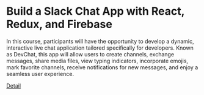 # Build a Slack Chat App with React, Redux, and Firebase

In this course, participants will have the opportunity to develop a dynamic, interactive live chat application tailored specifically for developers. Known as DevChat, this app will allow users to create channels, exchange messages, share media files, view typing indicators, incorporate emojis, mark favorite channels, receive notifications for new messages, and enjoy a seamless user experience. 

[Detail](https://eduitfree.com/courses/build-a-slack-chat-app-with-react-redux-and-firebase)
